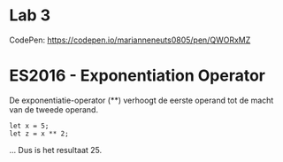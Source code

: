# Lab 3

CodePen: https://codepen.io/marianneneuts0805/pen/QWORxMZ

# ES2016 - Exponentiation Operator

De exponentiatie-operator (**) verhoogt de eerste operand tot de macht van de tweede operand.

```
let x = 5;
let z = x ** 2;
```

... Dus is het resultaat 25.
